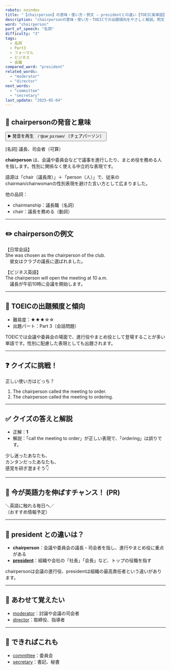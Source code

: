 ```yaml
---
robots: noindex
title: "【chairperson】の意味・使い方・例文 ― presidentとの違い【TOEIC英単語】"
description: "chairpersonの意味・使い方・TOEICでの出題傾向をやさしく解説。例文・クイズ付きでpresidentとの違いもわかりやすく学べます。"
word: "chairperson"
part_of_speech: "名詞"
difficulty: "3"
tags:
  - 名詞
  - Part3
  - フォーマル
  - ビジネス
  - 会議
compared_word: "president"
related_words:
  - "moderator"
  - "director"
next_words:
  - "committee"
  - "secretary"
last_update: "2025-05-04"
---
```


## 🔰 chairpersonの発音と意味

<button class="play-audio" onclick="playTTS('chairperson')">
  <span class="play-audio-main">
    ▶️ 発音を再生　/ˈtʃɛərˌpɜːrsən/
  </span>
  <span class="play-audio-sub">
    （チェアパーソン）
  </span>
</button>

[名詞] 議長、司会者（可算）

**chairperson** は、会議や委員会などで議事を進行したり、まとめ役を務める人を指します。性別に関係なく使える中立的な表現です。

語源は「chair（議長席）」＋「person（人）」で、従来のchairman/chairwomanの性別表現を避けた言い方として広まりました。

他の品詞：  
- chairmanship：議長職（名詞）
- chair：議長を務める（動詞）

---

## ✏️ chairpersonの例文

【日常会話】  
She was chosen as the chairperson of the club.  
　彼女はクラブの議長に選ばれました。

【ビジネス英語】  
The chairperson will open the meeting at 10 a.m.  
　議長が午前10時に会議を開始します。

---

## 🎯 TOEICの出題頻度と傾向

- 難易度：★★★☆☆
- 出題パート：Part 3（会話問題）

TOEICでは会議や委員会の場面で、進行役やまとめ役として登場することが多い単語です。性別に配慮した表現としても出題されます。

---

## ❓ クイズに挑戦！

正しい使い方はどっち？

1. The chairperson called the meeting to order.  
2. The chairperson called the meeting to ordering.

---

## ✅ クイズの答えと解説

- 正解：**1**
- 解説：「call the meeting to order」が正しい表現で、「ordering」は誤りです。

少し迷ったあなたも、  
カンタンだったあなたも、  
感覚を研ぎ澄まそう👇️

---

## 🚀 今が英語力を伸ばすチャンス！ (PR)

<div class="info-center">
＼英語に触れる毎日へ／<br>  
（おすすめ情報予定）
</div>

---

## 🤔  president との違いは？

- **chairperson**：会議や委員会の議長・司会者を指し、進行やまとめ役に重点がある
- **[president](/president)**：組織や会社の「社長」「会長」など、トップの役職を指す

chairpersonは会議の進行役、presidentは組織の最高責任者という違いがあります。

---

## 🧩 あわせて覚えたい

- [moderator](/moderator)：討論や会議の司会者
- [director](/director)：取締役、指導者

---

## 📖 できればこれも

- [committee](/committee)：委員会
- [secretary](/secretary)：書記、秘書

<!-- cvid: aid39_bid34 -->
